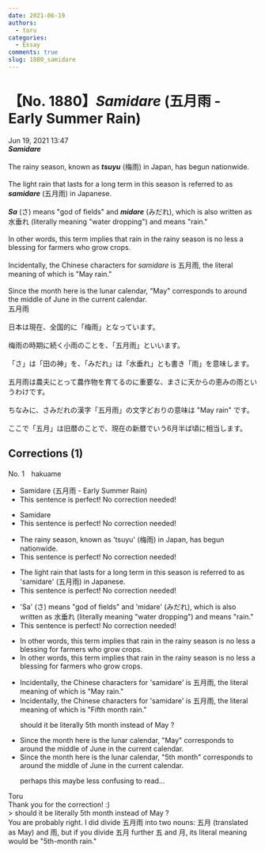 ```yaml
---
date: 2021-06-19
authors:
  - toru
categories:
  - Essay
comments: true
slug: 1880_samidare
---
```


# 【No. 1880】<strong><em>Samidare</strong></em> (五月雨 - Early Summer Rain)
<div class="date">Jun 19, 2021 13:47</div>
<div id="post"><div id="body_show_ori">
<strong><em>Samidare</strong></em><br/><br/>The rainy season, known as <strong><em>tsuyu</em></strong> (梅雨) in Japan, has begun nationwide.<br/><br/> The light rain that lasts for a long term in this season is referred to as <strong><em>samidare</em></strong> (五月雨) in Japanese.<br/><br/><strong><em>Sa</em></strong> (さ) means "god of fields" and <strong><em>midare</em></strong> (みだれ), which is also written as 水垂れ (literally meaning "water dropping") and means "rain."<br/><br/>In other words, this term implies that rain in the rainy season is no less a blessing for farmers who grow crops.<br/><br/>Incidentally, the Chinese characters for <em>samidare</em> is 五月雨, the literal meaning of which is "May rain."<br/><br/>Since the month here is the lunar calendar, "May" corresponds to around the middle of June in the current calendar.
</div></div>

<!-- more -->

<div id="post_ja"><div id="body_show_mo">
五月雨<br/><br/>日本は現在、全国的に「梅雨」となっています。<br/><br/>梅雨の時期に続く小雨のことを、「五月雨」といいます。<br/><br/>「さ」は「田の神」を、「みだれ」は「水垂れ」とも書き「雨」を意味します。<br/><br/>五月雨は農夫にとって農作物を育てるのに重要な、まさに天からの恵みの雨というわけです。<br/><br/>ちなみに、さみだれの漢字「五月雨」の文字どおりの意味は "May rain" です。<br/><br/>ここで「五月」は旧暦のことで、現在の新暦でいう6月半ば頃に相当します。
</div></div>

## Corrections (1)
<div id="block"><div class="first_name"> No. 1　<span class="just_name">hakuame</span></div><div id="block2">
<ul class="correction_field">
<li class="incorrect">Samidare (五月雨 - Early Summer Rain)</li>
<li class="corrected perfect">This sentence is perfect! No correction needed!</li>
</ul>
<ul class="correction_field">
<li class="incorrect">Samidare</li>
<li class="corrected perfect">This sentence is perfect! No correction needed!</li>
</ul>
<ul class="correction_field">
<li class="incorrect">The rainy season, known as 'tsuyu' (梅雨) in Japan, has begun nationwide.</li>
<li class="corrected perfect">This sentence is perfect! No correction needed!</li>
</ul>
<ul class="correction_field">
<li class="incorrect">The light rain that lasts for a long term in this season is referred to as 'samidare' (五月雨) in Japanese.</li>
<li class="corrected perfect">This sentence is perfect! No correction needed!</li>
</ul>
<ul class="correction_field">
<li class="incorrect">'Sa' (さ) means "god of fields" and 'midare' (みだれ), which is also written as 水垂れ (literally meaning "water dropping") and means "rain."</li>
<li class="corrected perfect">This sentence is perfect! No correction needed!</li>
</ul>
<ul class="correction_field">
<li class="incorrect">In other words, this term implies that rain in the rainy season is no less a blessing for farmers who grow crops.</li>
<li class="corrected correct">
In other words, this term implies that rain in the rainy season is <span class="sline">no less</span> a blessing for farmers who grow crops.
</li>
</ul>
<ul class="correction_field">
<li class="incorrect">Incidentally, the Chinese characters for 'samidare' is 五月雨, the literal meaning of which is "May rain."</li>
<li class="corrected correct">
Incidentally, the Chinese characters for 'samidare' is 五月雨, the literal meaning of which is "<span class="f_blue">Fifth month</span> rain."
<p class="correction_comment">should it be literally 5th month instead of May ?</p>
</li>
</ul>
<ul class="correction_field">
<li class="incorrect">Since the month here is the lunar calendar, "May" corresponds to around the middle of June in the current calendar.</li>
<li class="corrected correct">
Since the month here is the lunar calendar, "<span class="f_blue">5th month</span>" corresponds to around the middle of June in the current calendar.
<p class="correction_comment">perhaps this maybe less confusing to read...</p>
</li>
</ul>
</div><div class="name"><span class="just_name">Toru</span><br>
Thank you for the correction! :)<br/>&gt; should it be literally 5th month instead of May ?<br/>You are probably right. I did divide 五月雨 into two nouns: 五月 (translated as May) and 雨, but if you divide 五月 further 五 and 月, its literal meaning would be "5th-month rain."
</div>
</div>
